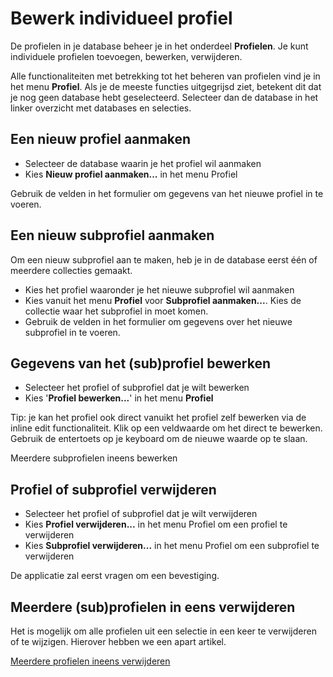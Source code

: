 # Bewerk individueel profiel

De profielen in je database beheer je in het onderdeel **Profielen**. Je
kunt individuele profielen toevoegen, bewerken, verwijderen.

Alle functionaliteiten met betrekking tot het beheren van profielen vind
je in het menu **Profiel**. Als je de meeste functies uitgegrijsd ziet,
betekent dit dat je nog geen database hebt geselecteerd. Selecteer dan
de database in het linker overzicht met databases en selecties.

## **Een nieuw profiel aanmaken**

-   Selecteer de database waarin je het profiel wil aanmaken
-   Kies **Nieuw profiel aanmaken...** in het menu Profiel

Gebruik de velden in het formulier om gegevens van het nieuwe profiel in
te voeren.

## **Een nieuw subprofiel aanmaken**

Om een nieuw subprofiel aan te maken, heb je in de database eerst één of
meerdere collecties gemaakt.

-   Kies het profiel waaronder je het nieuwe subprofiel wil aanmaken
-   Kies vanuit het menu **Profiel** voor **Subprofiel aanmaken...**.
    Kies de collectie waar het subprofiel in moet komen.
-   Gebruik de velden in het formulier om gegevens over het nieuwe
    subprofiel in te voeren.

## **Gegevens van het (sub)profiel bewerken**

-   Selecteer het profiel of subprofiel dat je wilt bewerken
-   Kies '**Profiel bewerken...**' in het menu **Profiel**

Tip: je kan het profiel ook direct vanuikt het profiel zelf bewerken via
de inline edit functionaliteit. Klik op een veldwaarde om het direct te
bewerken. Gebruik de entertoets op je keyboard om de nieuwe waarde op te
slaan.

Meerdere subprofielen ineens bewerken

## **Profiel of subprofiel verwijderen**

-   Selecteer het profiel of subprofiel dat je wilt verwijderen
-   Kies **Profiel verwijderen...** in het menu Profiel om een profiel
    te verwijderen
-   Kies **Subprofiel verwijderen...** in het menu Profiel om een
    subprofiel te verwijderen

De applicatie zal eerst vragen om een bevestiging.

## Meerdere (sub)profielen in eens verwijderen

Het is mogelijk om alle profielen uit een selectie in een keer te
verwijderen of te wijzigen. Hierover hebben we een apart artikel.

[Meerdere profielen ineens
verwijderen](./edit-or-remove-all-profiles-from-a-database-or-selection-at-once.md)
